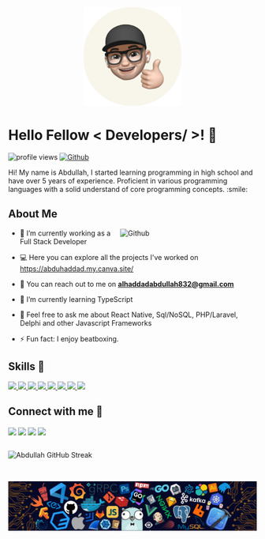 <p align="center">
    <img width="200" src="https://github.com/abduhaddad/abduhaddad/blob/main/profile.png">
</p>


<h1> Hello Fellow < Developers/ >! 👋 </h1>
<p align='center'>
</p>


<img alt = "profile views" src="https://komarev.com/ghpvc/?username=abduhaddad&style=flat&color=blue"> [![Github](https://img.shields.io/github/followers/abduhaddad?label=Follow&style=social)](https://github.com/abduhaddad)

<div size='20px'> Hi! My name is Abdullah, I started learning programming in high school and have over 5 years of experience. Proficient in various programming
languages with a solid understand of core programming concepts. :smile: 
</div>

<h2> About Me </h2>

<img width="55%" align="right" alt="Github" src="https://raw.githubusercontent.com/onimur/.github/master/.resources/git-header.svg" />

- 🔭 I’m currently working as a Full Stack Developer

- 💻 Here you can explore all the projects I've worked on <https://abduhaddad.my.canva.site/>
  
- 📧 You can reach out to me on **alhaddadabdullah832@gmail.com**
  
- 🌱 I’m currently learning TypeScript
  
- 💬 Feel free to ask me about React Native, Sql/NoSQL, PHP/Laravel, Delphi and other Javascript Frameworks
  
- ⚡ Fun fact: I enjoy beatboxing.

<h2> Skills 🙌 </h2>
<a href= https://github.com/abduhaddad?tab=repositories&q=&type=&language=reactjs&sort= > <img width ='28px' src ='https://raw.githubusercontent.com/rahulbanerjee26/githubAboutMeGenerator/main/icons/reactnative.svg'> </a>
<a href= https://github.com/abduhaddad?tab=repositories&q=&type=&language=javascript&sort= > <img width ='28px' src ='https://raw.githubusercontent.com/rahulbanerjee26/githubAboutMeGenerator/main/icons/javascript.svg'> </a>
<a href= https://github.com/abduhaddad?tab=repositories&q=&type=&language=android&sort= > <img width ='28px' src ='https://raw.githubusercontent.com/rahulbanerjee26/githubAboutMeGenerator/main/icons/android.svg'> </a>
<a href= https://github.com/abduhaddad?tab=repositories&q=&type=&language=android&sort= > <img width ='28px' src ='https://raw.githubusercontent.com/rahulbanerjee26/githubAboutMeGenerator/main/icons/mysql.svg'> </a>
<a href= https://github.com/abduhaddad?tab=repositories&q=&type=&language=sqlite&sort= > <img width ='28px' src ='https://raw.githubusercontent.com/rahulbanerjee26/githubAboutMeGenerator/main/icons/firebase.svg'> </a>
<a href= https://github.com/abduhaddad?tab=repositories&q=&type=&language=sqlite&sort= > <img width ='28px' src ='https://raw.githubusercontent.com/rahulbanerjee26/githubAboutMeGenerator/main/icons/postgresql.svg'> </a>
<a href= https://github.com/abduhaddad?tab=repositories&q=&type=&language=css&sort= > <img width ='28px' src ='https://raw.githubusercontent.com/rahulbanerjee26/githubAboutMeGenerator/main/icons/css.svg'> </a>
<a href= https://github.com/abduhaddad?tab=repositories&q=&type=&language=html&sort= > <img width ='28px' src ='https://raw.githubusercontent.com/rahulbanerjee26/githubAboutMeGenerator/main/icons/html.svg'> </a>


<h2> Connect with me 🤝 </h2>
<a href = 'https://www.linkedin.com/in/abdullah-al-haddad-7094a7256/'> <img width = '28px' align= 'center' src="https://raw.githubusercontent.com/rahulbanerjee26/githubAboutMeGenerator/main/icons/linked-in-alt.svg"/></a> 
<a href = 'https://www.twitter.com/abduhaddad4'> <img width = '28px' align= 'center' src="https://raw.githubusercontent.com/rahulbanerjee26/githubAboutMeGenerator/main/icons/twitter.svg"/></a> 
<a href = 'https://www.instagram.com/abduhaddad'> <img width = '28px' align= 'center' src="https://raw.githubusercontent.com/rahulbanerjee26/githubAboutMeGenerator/main/icons/instagram.svg"/></a> 
<a href = 'https://www.github.com/abduhaddad'> <img width = '28px' align= 'center' src="https://raw.githubusercontent.com/rahulbanerjee26/githubAboutMeGenerator/main/icons/github.svg"/></a>
  
<br>
<br>

![Abdullah GitHub Streak](https://github-readme-streak-stats.herokuapp.com/?user=abduhaddad)

<br>

![footer](https://github.com/GovindSingh9447/GovindSingh9447/blob/main/WEBP/footer.webp)

